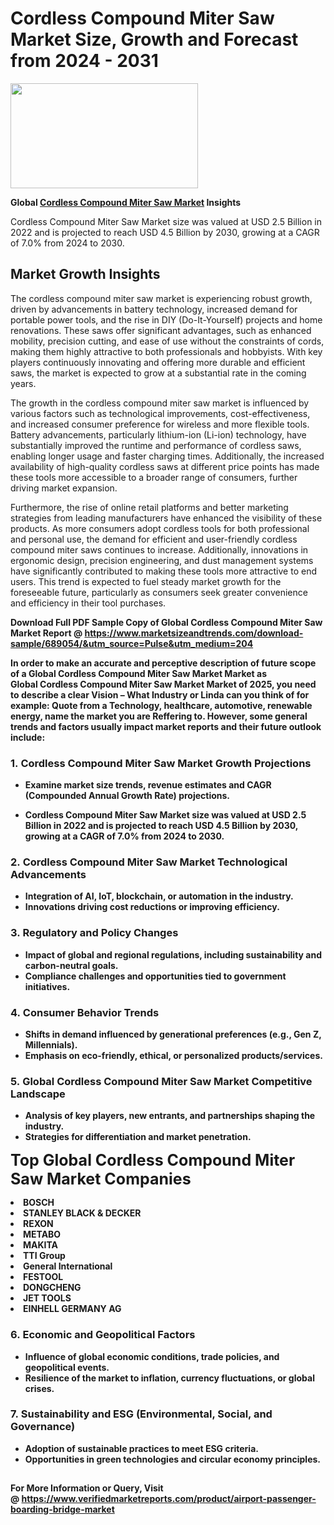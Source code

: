 <H1>Cordless Compound Miter Saw Market Size, Growth and Forecast from 2024 - 2031</H1><img class="aligncenter size-medium wp-image-584254" src="https://thirdeyenews.in/wp-content/uploads/2024/09/Global-Market-Research-300x168.jpeg" alt="" width="300" height="168" /><p><strong>Global&nbsp;<a href="https://www.marketsizeandtrends.com/download-sample/689054/&amp;utm_source=Pulse&amp;utm_medium=204">Cordless Compound Miter Saw Market</a> Insights</strong></p><p>Cordless Compound Miter Saw Market size was valued at USD 2.5 Billion in 2022 and is projected to reach USD 4.5 Billion by 2030, growing at a CAGR of 7.0% from 2024 to 2030.</p><p><h2>Market Growth Insights</h2> <p>The cordless compound miter saw market is experiencing robust growth, driven by advancements in battery technology, increased demand for portable power tools, and the rise in DIY (Do-It-Yourself) projects and home renovations. These saws offer significant advantages, such as enhanced mobility, precision cutting, and ease of use without the constraints of cords, making them highly attractive to both professionals and hobbyists. With key players continuously innovating and offering more durable and efficient saws, the market is expected to grow at a substantial rate in the coming years.</p> <p><strong></strong></p> <p>The growth in the cordless compound miter saw market is influenced by various factors such as technological improvements, cost-effectiveness, and increased consumer preference for wireless and more flexible tools. Battery advancements, particularly lithium-ion (Li-ion) technology, have substantially improved the runtime and performance of cordless saws, enabling longer usage and faster charging times. Additionally, the increased availability of high-quality cordless saws at different price points has made these tools more accessible to a broader range of consumers, further driving market expansion.</p> <p>Furthermore, the rise of online retail platforms and better marketing strategies from leading manufacturers have enhanced the visibility of these products. As more consumers adopt cordless tools for both professional and personal use, the demand for efficient and user-friendly cordless compound miter saws continues to increase. Additionally, innovations in ergonomic design, precision engineering, and dust management systems have significantly contributed to making these tools more attractive to end users. This trend is expected to fuel steady market growth for the foreseeable future, particularly as consumers seek greater convenience and efficiency in their tool purchases.</p> <p><strong></p><p><span class=""><strong>Download Full PDF Sample Copy of Global Cordless Compound Miter Saw Market Report</strong> @ <a href="https://www.marketsizeandtrends.com/download-sample/689054/&amp;utm_source=Pulse&amp;utm_medium=204" target="_blank">https://www.marketsizeandtrends.com/download-sample/689054/&amp;utm_source=Pulse&amp;utm_medium=204</a></span></p><p>In order to make an accurate and perceptive description of future scope of a Global&nbsp;Cordless Compound Miter Saw Market Market as Global&nbsp;Cordless Compound Miter Saw Market Market of 2025, you need to describe a clear Vision &ndash; What Industry or Linda can you think of for example: Quote from a Technology, healthcare, automotive, renewable energy, name the market you are Reffering to. However, some general trends and factors usually impact market reports and their future outlook include:</p><h3>1.&nbsp;<strong>Cordless Compound Miter Saw Market Growth Projections</strong></h3><ul><li>Examine market size trends, revenue estimates and CAGR (Compounded Annual Growth Rate) projections.</li><li><p>Cordless Compound Miter Saw Market size was valued at USD 2.5 Billion in 2022 and is projected to reach USD 4.5 Billion by 2030, growing at a CAGR of 7.0% from 2024 to 2030.</p></li></ul><h3>2.&nbsp;<strong>Cordless Compound Miter Saw Market Technological Advancements</strong></h3><ul><li>Integration of AI, IoT, blockchain, or automation in the industry.</li><li>Innovations driving cost reductions or improving efficiency.</li></ul><h3>3.&nbsp;<strong>Regulatory and Policy Changes</strong></h3><ul><li>Impact of global and regional regulations, including sustainability and carbon-neutral goals.</li><li>Compliance challenges and opportunities tied to government initiatives.</li></ul><h3>4.&nbsp;<strong>Consumer Behavior Trends</strong></h3><ul><li>Shifts in demand influenced by generational preferences (e.g., Gen Z, Millennials).</li><li>Emphasis on eco-friendly, ethical, or personalized products/services.</li></ul><h3>5.&nbsp;<strong>Global Cordless Compound Miter Saw Market Competitive Landscape</strong></h3><ul><li>Analysis of key players, new entrants, and partnerships shaping the industry.</li><li>Strategies for differentiation and market penetration.</li></ul><p data-pm-slice="1 1 []"><span style="color: inherit; font-family: inherit; font-size: 25px;">Top Global Cordless Compound Miter Saw Market Companies</span></p><div class="" data-test-id=""><p><li>BOSCH</li><li> STANLEY BLACK & DECKER</li><li> REXON</li><li> METABO</li><li> MAKITA</li><li> TTI Group</li><li> General International</li><li> FESTOOL</li><li> DONGCHENG</li><li> JET TOOLS</li><li> EINHELL GERMANY AG</li></p></div><h3>6.&nbsp;<strong>Economic and Geopolitical Factors</strong></h3><ul><li>Influence of global economic conditions, trade policies, and geopolitical events.</li><li>Resilience of the market to inflation, currency fluctuations, or global crises.</li></ul><h3>7.&nbsp;<strong>Sustainability and ESG (Environmental, Social, and Governance)</strong></h3><ul><li>Adoption of sustainable practices to meet ESG criteria.</li><li>Opportunities in green technologies and circular economy principles.</li></ul><h2><strong style="font-size: 14px;">For More Information or Query, Visit @&nbsp;</strong><a style="background-color: #ffffff; font-size: 14px;" href="https://www.marketsizeandtrends.com/report/cordless-compound-miter-saw-market/" target="_blank">https://www.verifiedmarketreports.com/product/airport-passenger-boarding-bridge-market</a></h2>
